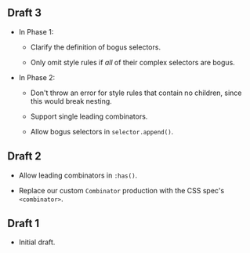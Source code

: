 ## Draft 3

* In Phase 1:

  * Clarify the definition of bogus selectors.

  * Only omit style rules if _all_ of their complex selectors are bogus.

* In Phase 2:

  * Don't throw an error for style rules that contain no children, since this
    would break nesting.

  * Support single leading combinators.

  * Allow bogus selectors in `selector.append()`.

## Draft 2

* Allow leading combinators in `:has()`.

* Replace our custom `Combinator` production with the CSS spec's `<combinator>`.

## Draft 1

* Initial draft.
